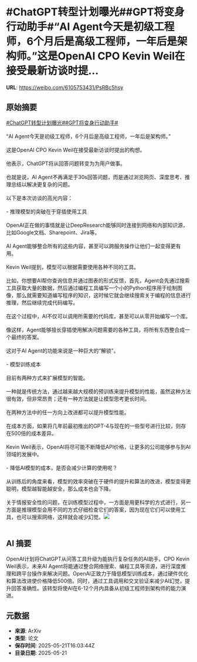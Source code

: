 # #ChatGPT转型计划曝光##GPT将变身行动助手#“AI Agent今天是初级工程师，6个月后是高级工程师，一年后是架构师。”这是OpenAI CPO Kevin Weil在接受最新访谈时提...

**URL**: https://weibo.com/6105753431/PsRBc5hsy

## 原始摘要

<a href="https://m.weibo.cn/search?containerid=231522type%3D1%26t%3D10%26q%3D%23ChatGPT%E8%BD%AC%E5%9E%8B%E8%AE%A1%E5%88%92%E6%9B%9D%E5%85%89%23&amp;extparam=%23ChatGPT%E8%BD%AC%E5%9E%8B%E8%AE%A1%E5%88%92%E6%9B%9D%E5%85%89%23" data-hide=""><span class="surl-text">#ChatGPT转型计划曝光#</span></a><a href="https://m.weibo.cn/search?containerid=231522type%3D1%26t%3D10%26q%3D%23GPT%E5%B0%86%E5%8F%98%E8%BA%AB%E8%A1%8C%E5%8A%A8%E5%8A%A9%E6%89%8B%23&amp;extparam=%23GPT%E5%B0%86%E5%8F%98%E8%BA%AB%E8%A1%8C%E5%8A%A8%E5%8A%A9%E6%89%8B%23" data-hide=""><span class="surl-text">#GPT将变身行动助手#</span></a><br><br>“AI Agent今天是初级工程师，6个月后是高级工程师，一年后是架构师。”<br><br>这是OpenAI CPO Kevin Weil在接受最新访谈时提出的构想。<br><br>他表示，ChatGPT将从回答问题转变为为用户做事。<br><br>也就是说，AI Agent不再满足于30s回答问题，而是通过浏览网页、深度思考、推理总结以解决更复杂的问题。<br><br>以下是本次访谈的高光内容：<br><br>- 推理模型的突破在于穿插使用工具<br><br>OpenAI正在做的事情就是让DeepResearch能够同时连接到网络和内部知识源，比如Google文档、Sharepoint、Jira等。<br><br>AI Agent能够整合所有的这些内容，甚至可以跨服务操作让他们一起变得更有用。<br><br>Kevin Weil提到，模型可以根据需要使用各种不同的工具。<br><br>比如，你想要AI帮你查询信息并通过图表的形式反馈，首先，Agent会先通过搜索工具获取大量的数据，然后通过编程工具编写一个小的Python程序用于绘制图像，那么就需要知道编写程序的知识，这时候它就会继续搜索关于编程的信息进行推理，然后继续完成代码编写。<br><br>在这个过程中，AI不仅可以调用所需要的代码库，甚至可以从零开始编写一个库。<br><br>像这样，Agent能够擅长穿插使用解决问题需要的各种工具，将所有东西整合成一个最终的答案。<br><br>这对于AI Agent的功能来说是一种巨大的“解锁”。<br><br>- 模型训练成本<br><br>目前有两种方式来扩展模型的智能。<br><br>一种就是传统方法，通过越来越大规模的预训练来提升模型的性能，虽然这种方法很有效，但非常昂贵；还有一种方法就是让模型思考更长时间。<br><br>在两种方法中的任一方向上改进都可以提升模型性能。<br><br>在成本方面，如果将几年前最初推出的GPT-4与现在的一些型号进行比较，则存在500倍的成本差异。<br><br>Kevin Weil表示，OpenAI将尽可能不断降低API价格，让更多的公司能够参与到AI领域的发展中。<br><br>- 降低AI模型的成本，是否会减少计算的使用呢？<br><br>从训练后的角度来看，模型的效率突破在于硬件的提升和算法的改进，模型变得更聪明，模型越智能越安全，那么成本也会下降。<br><br>关于情报安全性的问题，在训练模型过程中，一方面是用更科学的方式进行，另一方面是推理模型会用不同的方式仔细检查它们的答案，因为现在它们可以使用工具，也可以搜索网络，这样就会减少幻觉。<img style="" src="https://tvax4.sinaimg.cn/large/006Fd7o3gy1i1n8p5kxzoj30zk0hiqd8.jpg" referrerpolicy="no-referrer"><br><br>

## AI 摘要

OpenAI计划将ChatGPT从问答工具升级为能执行复杂任务的AI助手。CPO Kevin Weil表示，未来AI Agent将能通过整合网络搜索、编程工具等资源，进行深度推理和跨平台操作来解决问题。OpenAI正致力于降低模型训练成本，通过硬件优化和算法改进使价格降低500倍。同时，通过工具调用和交叉验证来减少AI幻觉，提升回答准确性。该转型将使AI在6-12个月内具备从初级工程师到架构师的能力演进。

## 元数据

- **来源**: ArXiv
- **类型**: 论文
- **保存时间**: 2025-05-21T16:03:44Z
- **目录日期**: 2025-05-21
